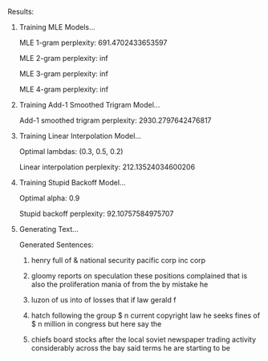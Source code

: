 Results:

1. Training MLE Models...
   
   MLE 1-gram perplexity: 691.4702433653597

   MLE 2-gram perplexity: inf

   MLE 3-gram perplexity: inf

   MLE 4-gram perplexity: inf

2. Training Add-1 Smoothed Trigram Model...

   Add-1 smoothed trigram perplexity: 2930.2797642476817

4. Training Linear Interpolation Model...

   Optimal lambdas: (0.3, 0.5, 0.2)

   Linear interpolation perplexity: 212.13524034600206

6. Training Stupid Backoff Model...

   Optimal alpha: 0.9

   Stupid backoff perplexity: 92.10757584975707

8. Generating Text...

   Generated Sentences:

   1. henry full of <unk> & national security pacific corp inc corp
  
   2. gloomy reports on speculation these positions complained that is also <unk> the proliferation <unk> mania of <unk> from the by mistake he
  
   3. luzon of us into of losses that if law gerald f
  
   4. hatch following the group $ n current copyright law he seeks fines of $ n million in congress but here say the
  
   5. chiefs board stocks after the local soviet newspaper trading activity <unk> considerably across the bay said terms he are starting to be
